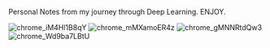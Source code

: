 Personal Notes from my journey through Deep Learning. ENJOY.




![chrome_iM4Hl1B8qY](https://user-images.githubusercontent.com/12986112/193945720-df6f30f5-3b57-4a67-af1e-b1691d94273b.png)
![chrome_mMXamoER4z](https://user-images.githubusercontent.com/12986112/193945718-829f3b0f-46b6-461d-9bc0-2be959aa1ec5.png)
![chrome_gMNNRtdQw3](https://user-images.githubusercontent.com/12986112/193945717-3d165477-6441-47ea-a19c-f9ec67f4581e.png)
![chrome_Wd9ba7LBtU](https://user-images.githubusercontent.com/12986112/193945716-6ab2064c-0478-4a11-b100-cb3ce37492dd.png)
